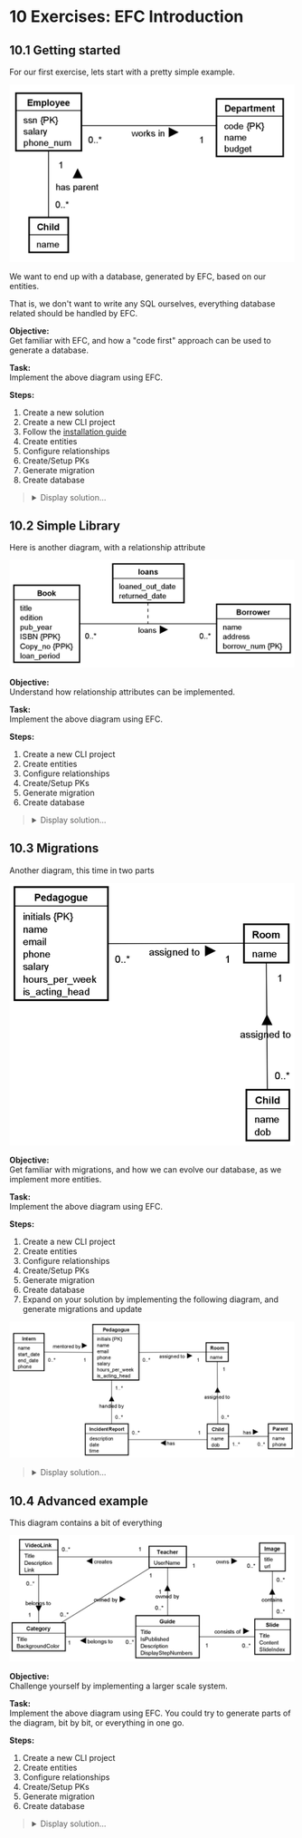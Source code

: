 # 10 Exercises: EFC Introduction

## 10.1 Getting started

For our first exercise, lets start with a pretty simple example.

![alt text](Images/image.png)

We want to end up with a database, generated by EFC, based on our entities.

That is, we don't want to write any SQL ourselves, everything database related should be handled by EFC.

**Objective:**  
Get familiar with EFC, and how a "code first" approach can be used to generate a database.

**Task:**  
Implement the above diagram using EFC.

**Steps:**

1. Create a new solution
2. Create a new CLI project
3. Follow the [installation guide](https://troelsmortensen.github.io/CodeLabs/Tutorials/EfcSetupIntro/Page.html)
4. Create entities
5. Configure relationships
6. Create/Setup PKs
7. Generate migration
8. Create database

<blockquote>
<details>
<summary>Display solution...</summary>
<p>

</p>
</details>
</blockquote>

## 10.2 Simple Library

Here is another diagram, with a relationship attribute

![alt text](Images/image-1.png)

**Objective:**  
Understand how relationship attributes can be implemented.

**Task:**  
Implement the above diagram using EFC.

**Steps:**

1. Create a new CLI project
2. Create entities
3. Configure relationships
4. Create/Setup PKs
5. Generate migration
6. Create database

<blockquote>
<details>
<summary>Display solution...</summary>
<p>

</p>
</details>
</blockquote>

## 10.3 Migrations

Another diagram, this time in two parts

![alt text](Images/image-2.png)

**Objective:**  
Get familiar with migrations, and how we can evolve our database, as we implement more entities.

**Task:**  
Implement the above diagram using EFC.

**Steps:**

1. Create a new CLI project
2. Create entities
3. Configure relationships
4. Create/Setup PKs
5. Generate migration
6. Create database
7. Expand on your solution by implementing the following diagram, and generate migrations and update

![alt text](Images/image-3.png)

<blockquote>
<details>
<summary>Display solution...</summary>
<p>

</p>
</details>
</blockquote>

## 10.4 Advanced example

This diagram contains a bit of everything

![alt text](Images/image-4.png)

**Objective:**  
Challenge yourself by implementing a larger scale system.

**Task:**  
Implement the above diagram using EFC.
You could try to generate parts of the diagram, bit by bit, or everything in one go.

**Steps:**

1. Create a new CLI project
2. Create entities
3. Configure relationships
4. Create/Setup PKs
5. Generate migration
6. Create database

<blockquote>
<details>
<summary>Display solution...</summary>
<p>

</p>
</details>
</blockquote>
